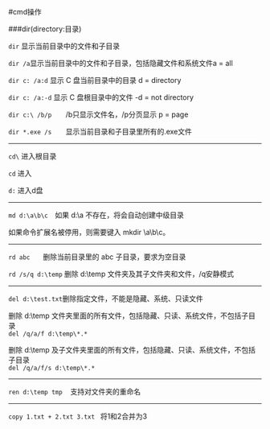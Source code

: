 #cmd操作

###dir(directory:目录)

`dir` 显示当前目录中的文件和子目录

`dir /a`显示当前目录中的文件和子目录，包括隐藏文件和系统文件a = all  

`dir c: /a:d` 显示 C 盘当前目录中的目录 d = directory  

`dir c: /a:-d` 显示 C 盘根目录中的文件 -d = not directory   

`dir c:\ /b/p`　　/b只显示文件名，/p分页显示  p = page  

`dir *.exe /s`　　显示当前目录和子目录里所有的.exe文件 

---

`cd\` 进入根目录

`cd`  进入

`d:`  进入d盘

---

`md d:\a\b\c`　如果 d:\a 不存在，将会自动创建中级目录  
          
如果命令扩展名被停用，则需要键入 mkdir \a\b\c。

---

`rd abc　`　删除当前目录里的 abc 子目录，要求为空目录  

`rd /s/q d:\temp` 删除 d:\temp 文件夹及其子文件夹和文件，/q安静模式  

---
 
`del d:\test.txt`删除指定文件，不能是隐藏、系统、只读文件 　　   
  
删除 d:\temp 文件夹里面的所有文件，包括隐藏、只读、系统文件，不包括子目录  
`del /q/a/f d:\temp\*.*  `  
  
删除 d:\temp 及子文件夹里面的所有文件，包括隐藏、只读、系统文件，不包括子目录  
`del /q/a/f/s d:\temp\*.*  `

---

`ren d:\temp tmp　` 支持对文件夹的重命名  

---

`copy 1.txt + 2.txt 3.txt ` 将1和2合并为3